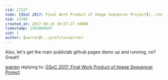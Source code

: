 ```yaml
---
cid: 17227
node: [GSoC 2017: Final Work Product of Image Sequencer Project](../notes/ccpandhare/08-23-2017/gsoc-2017-final-work-product-of-image-sequencer-project)
nid: 14780
created_at: 2017-08-24 19:57:27 +0000
timestamp: 1503604647
uid: 1
author: [warren](../profile/warren)
---
```


Also, let's get the main publiclab github pages demo up and running, no? Great!!

[warren](../profile/warren) replying to: [GSoC 2017: Final Work Product of Image Sequencer Project](../notes/ccpandhare/08-23-2017/gsoc-2017-final-work-product-of-image-sequencer-project)


